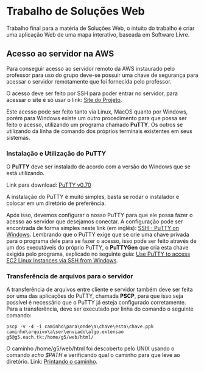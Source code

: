 # Trabalho de Soluções Web

Trabalho final para a matéria de Soluções Web, o intuito do trabalho é criar uma aplicação Web de uma mapa interativo, baseada em Software Livre.

## Acesso ao servidor na AWS

Para conseguir acesso ao servidor remoto da AWS instaurado pelo professor para uso do grupo deve-se possuir uma chave de segurança para acessar o servidor remotamente que foi fornecida pelo professor.

O acesso deve ser feito por SSH para poder entrar no servidor, para acessar o site é só usar o link: [Site do Projeto](https://g5.each3.tk).

Este acesso pode ser feito tanto via Linux, MacOS quanto por Windows, porém para Windows existe um outro procedimento para que possa ser feito o acesso, utilizando um programa chamado **PuTTY**. Os outros se utilizando da linha de comando dos próprios terminais existentes em seus sistemas.

### Instalação e Utilização do PuTTY

O **PuTTY** deve ser instalado de acordo com a versão do Windows que se está utilizando.

Link para download: [PuTTY v0.70](https://www.chiark.greenend.org.uk/~sgtatham/putty/latest.html)

A instalação do PuTTY é muito simples, basta se rodar o instalador e colocar em um diretório de preferência.

Após isso, devemos configurar o nosso PuTTY para que ele possa fazer o acesso ao servidor que desejamos conectar. A configuração pode ser encontrada de forma simples neste link (em inglês): [SSH - PuTTY on Windows](https://www.ssh.com/ssh/putty/windows/). Lembrando que o PuTTY exige que se crie uma chave privada para o programa dele para se fazer o acesso, isso pode ser feito através de um dos executáveis do próprio PuTTY, o **PuTTYGen** que cria esta chave exigida pelo programa, explicado no seguinte guia: [Use PuTTY to access EC2 Linux Instances via SSH from Windows](https://linuxacademy.com/howtoguides/posts/show/topic/17385-use-putty-to-access-ec2-linux-instances-via-ssh-from-windows).

### Transferência de arquivos para o servidor

A transferência de arquivos entre cliente e servidor também deve ser feita por uma das aplicações do PuTTY, chamada **PSCP**, para que isso seja possível é necessário que o PuTTY já esteja configurado corretamente. Para a transferência, deve ser executado por linha do comando o seguinte comando:

    pscp -v -4 -i caminho\para\onde\a\chave\esta\chave.ppk 
    caminho\arquivo\a\ser\enviado\algo.extensao 
    g5@g5.each.tk:/home/g5/web/html/

O caminho /home/g5/web/html foi descoberto pelo UNIX usando o comando *echo $PATH* e verificando qual o caminho para que leve ao diretório. Link: [Printando o caminho](https://www.cyberciti.biz/faq/howto-print-path-variable/).
